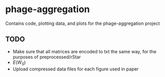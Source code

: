 # phage-aggregation

Contains code, plotting data, and plots for the phage-aggregation project

## TODO
- Make sure that all matrices are encoded to txt the same way, for the purposes of preprocessed/rStar
- $E(W_S)$
- Upload compressed data files for each figure used in paper
